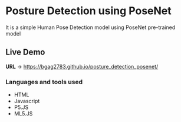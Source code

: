 # Posture Detection using PoseNet

It is a simple Human Pose Detection model using PoseNet pre-trained model

## Live Demo
**URL** -> https://bgag2783.github.io/posture_detection_posenet/

### Languages and tools used
* HTML
* Javascript
* P5.JS
* ML5.JS
